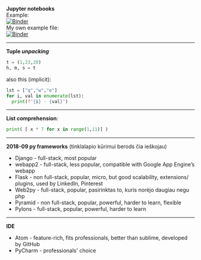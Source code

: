 
**Jupyter notebooks**  
Example:  
[![Binder](https://mybinder.org/badge_logo.svg)](https://mybinder.org/v2/gh/rmartin977/mnist_classification/master?filepath=mnist_classification.ipynb)  
My own example file:  
[![Binder](https://mybinder.org/badge_logo.svg)](https://mybinder.org/v2/gh/Zyg-D/py/master?filepath=jupyter%2F201210.ipynb)

--------------------------------------------------------------------------
**Tuple *unpacking***
```py
t = (1,23,20)
h, m, s = t
```
also this (implicit):
```py
lst = ["q","w","e"]
for i, val in enumerate(lst):
  print(f"{i} - {val}")
```
-------------------------------------------------------------------------
**List comprehension**: 
```py
print( [ x * 7 for x in range(1,11)] )
```
----------------------------------------------------------------------------------
**2018-09 py frameworks** (tinklalapio kūrimui berods čia ieškojau)
- Django - full-stack, most popular
- webapp2 - full-stack, less popular, compatible with Google App Engine’s webapp
- Flask - non full-stack, popular, micro, but good scalability, extensions/ plugins, used by LinkedIn, Pinterest
- Web2py - full-stack, popular, pasirinktas to, kuris norėjo daugiau negu php
- Pyramid - non full-stack, popular, powerful, harder to learn, flexible
- Pylons  - full-stack, popular, powerful, harder to learn

----------------------------------------------------------------------------------
**IDE**
- Atom - feature-rich, fits professionals, better than sublime, developed by GitHub
- PyCharm - professionals' choice
